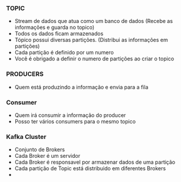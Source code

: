 ### TOPIC
 - Stream de dados que atua como um banco de dados (Recebe as informações e guarda no topico)  
 - Todos os dados ficam armazenados
 - Tópico possui diversas partições. (Distribui as informações em partições)
 - Cada partição é definido por um numero
 - Você é obrigado a definir o numero de partições ao criar o topico

### PRODUCERS
 - Quem está produzindo a informação e envia para a fila  

### Consumer
- Quem irá consumir a informação do producer  
- Posso ter vários consumers para o mesmo topico  

### Kafka Cluster
- Conjunto de Brokers  
- Cada Broker é um servidor  
- Cada Broker é responsavel por armazenar dados de uma partição  
- Cada partição de Topic está distribuido em diferentes Brokers  
- 
